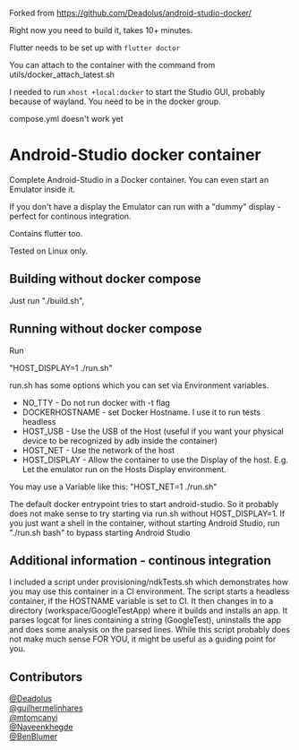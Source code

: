 Forked from <https://github.com/Deadolus/android-studio-docker/>

Right now you need to build it, takes 10+ minutes.

Flutter needs to be set up with `flutter doctor`

You can attach to the container with the command from utils/docker_attach_latest.sh

I needed to run `xhost +local:docker` to start the Studio GUI, probably because of wayland. You need to be in the docker group.

compose.yml doesn't work yet

Android-Studio docker container
============

Complete Android-Studio in a Docker container.
You can even start an Emulator inside it.

If you don't have a display the Emulator can run with a "dummy" display - perfect for continous integration.

Contains flutter too.

Tested on Linux only.

Building without docker compose
-------------

Just run "./build.sh",

Running without docker compose
-------------

Run

"HOST_DISPLAY=1 ./run.sh"

run.sh has some options which you can set via Environment variables.

* NO_TTY - Do not run docker with -t flag
* DOCKERHOSTNAME - set Docker Hostname. I use it to run tests headless
* HOST_USB - Use the USB of the Host (useful if you want your physical device to be recognized by adb inside the container)
* HOST_NET - Use the network of the host
* HOST_DISPLAY - Allow the container to use the Display of the host. E.g. Let the emulator run on the Hosts Display environment.

You may use a Variable like this: "HOST_NET=1 ./run.sh"

The default docker entrypoint tries to start android-studio.
So it probably does not make sense to try starting via run.sh without
HOST_DISPLAY=1.
If you just want a shell in the container, without starting Android Studio, run "./run.sh bash" to bypass starting Android Studio

Additional information - continous integration
-------------

I included a script under provisioning/ndkTests.sh which demonstrates how you may use this container in a CI environment.
The script starts a headless container, if the HOSTNAME variable is set to CI.
It then changes in to a directory (workspace/GoogleTestApp) where it builds and installs an app.
It parses logcat for lines containing a string (GoogleTest), uninstalls the app and does some analysis on the parsed lines.
While this script probably does not make much sense FOR YOU, it might be useful as a guiding point for you.

Contributors
------------

[@Deadolus](https://github.com/Deadolus)  
[@guilhermelinhares](https://github.com/guilhermelinhares)  
[@mtomcanyi](https://github.com/mtomcanyi)  
[@Naveenkhegde](https://github.com/Naveenkhegde)  
[@BenBlumer](https://github.com/BenBlumer)
